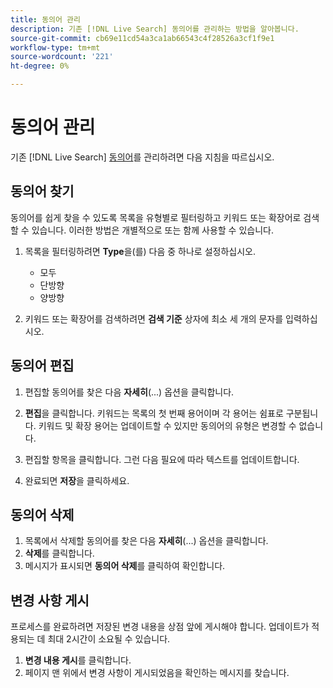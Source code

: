 ```yaml
---
title: 동의어 관리
description: 기존 [!DNL Live Search] 동의어를 관리하는 방법을 알아봅니다.
source-git-commit: cb69e11cd54a3ca1ab66543c4f28526a3cf1f9e1
workflow-type: tm+mt
source-wordcount: '221'
ht-degree: 0%

---
```


# 동의어 관리

기존 [!DNL Live Search] [동의어](synonyms.md)를 관리하려면 다음 지침을 따르십시오.

## 동의어 찾기

동의어를 쉽게 찾을 수 있도록 목록을 유형별로 필터링하고 키워드 또는 확장어로 검색할 수 있습니다.  이러한 방법은 개별적으로 또는 함께 사용할 수 있습니다.

1. 목록을 필터링하려면 **Type**&#x200B;을(를) 다음 중 하나로 설정하십시오.

   * 모두
   * 단방향
   * 양방향

1. 키워드 또는 확장어를 검색하려면 **검색 기준** 상자에 최소 세 개의 문자를 입력하십시오.

## 동의어 편집

1. 편집할 동의어를 찾은 다음 **자세히**(...) 옵션을 클릭합니다.

1. **편집**을 클릭합니다.
키워드는 목록의 첫 번째 용어이며 각 용어는 쉼표로 구분됩니다. 키워드 및 확장 용어는 업데이트할 수 있지만 동의어의 유형은 변경할 수 없습니다.
1. 편집할 항목을 클릭합니다. 그런 다음 필요에 따라 텍스트를 업데이트합니다.

1. 완료되면 **저장**&#x200B;을 클릭하세요.

## 동의어 삭제

1. 목록에서 삭제할 동의어를 찾은 다음 **자세히**(...) 옵션을 클릭합니다.
1. **삭제**&#x200B;를 클릭합니다.
1. 메시지가 표시되면 **동의어 삭제**&#x200B;를 클릭하여 확인합니다.

## 변경 사항 게시

프로세스를 완료하려면 저장된 변경 내용을 상점 앞에 게시해야 합니다. 업데이트가 적용되는 데 최대 2시간이 소요될 수 있습니다.

1. **변경 내용 게시**&#x200B;를 클릭합니다.
1. 페이지 맨 위에서 변경 사항이 게시되었음을 확인하는 메시지를 찾습니다.
